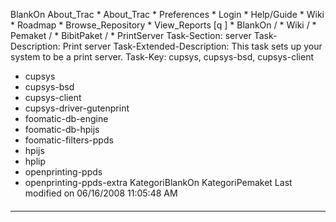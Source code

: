    BlankOn
 About_Trac
    * About_Trac
    * Preferences
    * Login
    * Help/Guide
    * Wiki
    * Roadmap
    * Browse_Repository
    * View_Reports
[q                 ]
    * BlankOn  /
    * Wiki  /
    * Pemaket  /
    * BibitPaket  /
    * PrintServer
Task-Section: server
Task-Description: Print server
Task-Extended-Description: This task sets up your system to be a print server.
Task-Key: cupsys, cupsys-bsd, cupsys-client
 * cupsys
 * cupsys-bsd
 * cupsys-client
 * cupsys-driver-gutenprint
 * foomatic-db-engine
 * foomatic-db-hpijs
 * foomatic-filters-ppds
 * hpijs
 * hplip
 * openprinting-ppds
 * openprinting-ppds-extra
KategoriBlankOn KategoriPemaket
Last modified on 06/16/2008 11:05:48 AM
#### 
    
 
 
 
 
 
---
 
